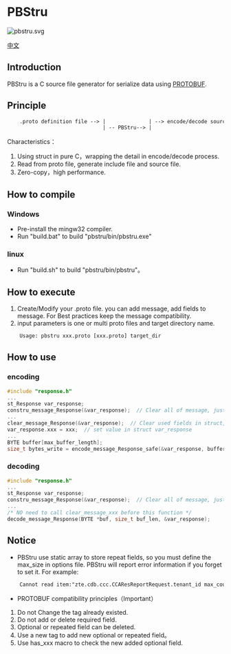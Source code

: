 # PBStru

![pbstru.svg](https://travis-ci.com/shenjian74/pbstru.svg?branch=master)

[中文](README-cn.md)

## Introduction

PBStru is a C source file generator for serialize data using [PROTOBUF](https://github.com/protocolbuffers/protobuf).

## Principle

``` txt
    .proto definition file --> |              | --> encode/decode source code --> | --> Link with your application
                               | -- PBStru--> |                                   |
```

Characteristics：

1. Using struct in pure C，wrapping the detail in encode/decode process.
1. Read from proto file, generate include file and source file.
1. Zero-copy，high performance.

## How to compile

### Windows

- Pre-install the mingw32 compiler.
- Run "build.bat" to build "pbstru/bin/pbstru.exe"

### linux

- Run "build.sh" to build "pbstru/bin/pbstru"。

## How to execute

1. Create/Modify your .proto file. you can add message, add fields to message. For Best practices keep the message compatibility.
2. input parameters is one or multi proto files and target directory name.

``` txt
    Usage: pbstru xxx.proto [xxx.proto] target_dir
```

## How to use

### encoding

```C
#include "response.h"
...
st_Response var_response;
constru_message_Response(&var_response);  // Clear all of message, just like memset, call it once.
...
clear_message_Response(&var_response);  // Clear used fields in struct, call it before encoding.
var_response.xxx = xxx;  // set value in struct var_response
...
BYTE buffer[max_buffer_length];
size_t bytes_write = encode_message_Response_safe(&var_response, buffer, sizeof(buffer));  // encode message
```

### decoding

```C
#include "response.h"
...
st_Response var_response;
constru_message_Response(&var_response);  // Clear all of message, just like memset, call it once.
...
/* NO need to call clear_message_xxx before this function */
decode_message_Response(BYTE *buf, size_t buf_len, &var_response);
```

## Notice

- PBStru use static array to store repeat fields, so you must define the max_size in options file. PBStru will report error information if you forget to set it. For example:

``` txt
    Cannot read item:"zte.cdb.ccc.CCAResReportRequest.tenant_id max_count:?" from option file.
```

- PROTOBUF compatibility principles（Important）

1. Do not Change the tag already existed.
1. Do not add or delete required field.
1. Optional or repeated field can be deleted.
1. Use a new tag to add new optional or repeated field。
1. Use has_xxx macro to check the new added optional field.
